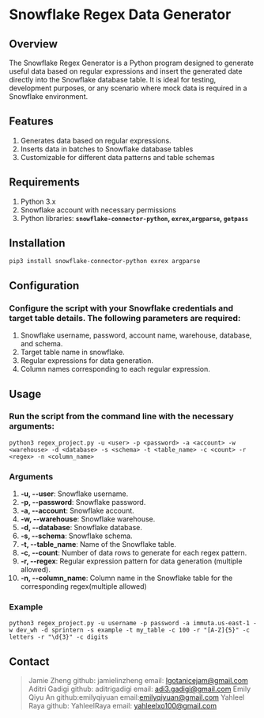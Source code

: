 # Snowflake Regex Data Generator

## Overview
The Snowflake Regex Generator is a Python program designed to generate useful data based on regular expressions and insert the generated date directly into the Snowflake database table. It is ideal for testing, development purposes, or any scenario where mock data is required in a Snowflake environment.

## Features 
1. Generates data based on regular expressions.
2. Inserts data in batches to Snowflake database tables
3. Customizable for different data patterns and table schemas

## Requirements 
1. Python 3.x
2. Snowflake account with necessary permissions
3. Python libraries: **`snowflake-connector-python`, `exrex`,`argparse`, `getpass`**

## Installation
`pip3 install snowflake-connector-python exrex argparse`

## Configuration
### Configure the script with your Snowflake credentials and target table details. The following parameters are required:
1. Snowflake username, password, account name, warehouse, database, and schema.
2. Target table name in snowflake.
3. Regular expressions for data generation.
4. Column names corresponding to each regular expression.

## Usage
### Run the script from the command line with the necessary arguments:
`python3 regex_project.py -u <user> -p <password> -a <account> -w <warehouse> -d <database> -s <schema> -t <table_name> -c <count> -r <regex> -n <column_name>`
### Arguments
1. **-u, --user**: Snowflake username.
2. **-p, --password**: Snowflake password.
3. **-a, --account**: Snowflake account.
4. **-w, --warehouse**: Snowflake warehouse.
5. **-d, --database**: Snowflake database.
6. **-s, --schema**: Snowflake schema.
7. **-t, --table_name**: Name of the Snowflake table.
8. **-c, --count**: Number of data rows to generate for each regex pattern.
9. **-r, --regex**: Regular expression pattern for data generation (multiple allowed).
10. **-n, --column_name**: Column name in the Snowflake table for the corresponding regex(multiple allowed) 
### Example
`python3 regex_project.py -u username -p password -a immuta.us-east-1 -w dev_wh -d sprintern -s example -t my_table -c 100 -r "[A-Z]{5}" -c letters -r "\d{3}" -c digits`

## Contact
> Jamie Zheng github: jamielinzheng email: Igotanicejam@gmail.com
> Aditri Gadigi github: aditrigadigi email: adi3.gadigi@gmail.com
> Emily Qiyu An github:emilyqiyuan email:emilyqiyuan@gmail.com
> Yahleel Raya github: YahleelRaya email: yahleelxo100@gmail.com

